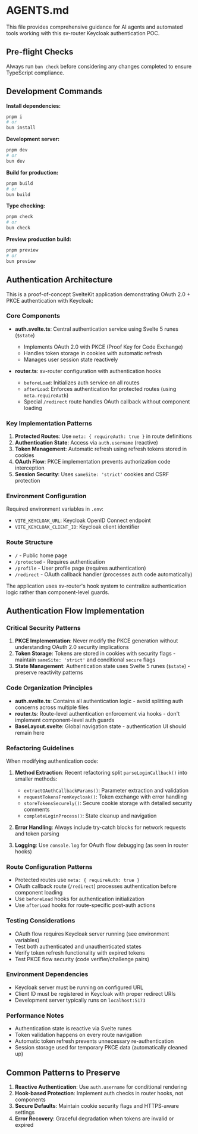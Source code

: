 # AGENTS.md

This file provides comprehensive guidance for AI agents and automated tools working with this sv-router Keycloak authentication POC.

## Pre-flight Checks

Always run `bun check` before considering any changes completed to ensure TypeScript compliance.

## Development Commands

**Install dependencies:**
```bash
pnpm i
# or
bun install
```

**Development server:**
```bash
pnpm dev
# or
bun dev
```

**Build for production:**
```bash
pnpm build
# or
bun build
```

**Type checking:**
```bash
pnpm check
# or
bun check
```

**Preview production build:**
```bash
pnpm preview
# or
bun preview
```

## Authentication Architecture

This is a proof-of-concept SvelteKit application demonstrating OAuth 2.0 + PKCE authentication with Keycloak:

### Core Components

- **auth.svelte.ts**: Central authentication service using Svelte 5 runes (`$state`)
  - Implements OAuth 2.0 with PKCE (Proof Key for Code Exchange)
  - Handles token storage in cookies with automatic refresh
  - Manages user session state reactively

- **router.ts**: sv-router configuration with authentication hooks
  - `beforeLoad`: Initializes auth service on all routes
  - `afterLoad`: Enforces authentication for protected routes (using `meta.requireAuth`)
  - Special `/redirect` route handles OAuth callback without component loading

### Key Implementation Patterns

1. **Protected Routes**: Use `meta: { requireAuth: true }` in route definitions
2. **Authentication State**: Access via `auth.username` (reactive)
3. **Token Management**: Automatic refresh using refresh tokens stored in cookies
4. **OAuth Flow**: PKCE implementation prevents authorization code interception
5. **Session Security**: Uses `sameSite: 'strict'` cookies and CSRF protection

### Environment Configuration

Required environment variables in `.env`:
- `VITE_KEYCLOAK_URL`: Keycloak OpenID Connect endpoint
- `VITE_KEYCLOAK_CLIENT_ID`: Keycloak client identifier

### Route Structure

- `/` - Public home page
- `/protected` - Requires authentication
- `/profile` - User profile page (requires authentication)
- `/redirect` - OAuth callback handler (processes auth code automatically)

The application uses sv-router's hook system to centralize authentication logic rather than component-level guards.

## Authentication Flow Implementation

### Critical Security Patterns

1. **PKCE Implementation**: Never modify the PKCE generation without understanding OAuth 2.0 security implications
2. **Token Storage**: Tokens are stored in cookies with security flags - maintain `sameSite: 'strict'` and conditional `secure` flags
3. **State Management**: Authentication state uses Svelte 5 runes (`$state`) - preserve reactivity patterns

### Code Organization Principles

- **auth.svelte.ts**: Contains all authentication logic - avoid splitting auth concerns across multiple files
- **router.ts**: Route-level authentication enforcement via hooks - don't implement component-level auth guards
- **BaseLayout.svelte**: Global navigation state - authentication UI should remain here

### Refactoring Guidelines

When modifying authentication code:

1. **Method Extraction**: Recent refactoring split `parseLoginCallback()` into smaller methods:
   - `extractOAuthCallbackParams()`: Parameter extraction and validation
   - `requestTokensFromKeycloak()`: Token exchange with error handling
   - `storeTokensSecurely()`: Secure cookie storage with detailed security comments
   - `completeLoginProcess()`: State cleanup and navigation

2. **Error Handling**: Always include try-catch blocks for network requests and token parsing
3. **Logging**: Use `console.log` for OAuth flow debugging (as seen in router hooks)

### Route Configuration Patterns

- Protected routes use `meta: { requireAuth: true }`
- OAuth callback route (`/redirect`) processes authentication before component loading
- Use `beforeLoad` hooks for authentication initialization
- Use `afterLoad` hooks for route-specific post-auth actions

### Testing Considerations

- OAuth flow requires Keycloak server running (see environment variables)
- Test both authenticated and unauthenticated states
- Verify token refresh functionality with expired tokens
- Test PKCE flow security (code verifier/challenge pairs)

### Environment Dependencies

- Keycloak server must be running on configured URL
- Client ID must be registered in Keycloak with proper redirect URIs
- Development server typically runs on `localhost:5173`

### Performance Notes

- Authentication state is reactive via Svelte runes
- Token validation happens on every route navigation
- Automatic token refresh prevents unnecessary re-authentication
- Session storage used for temporary PKCE data (automatically cleaned up)

## Common Patterns to Preserve

1. **Reactive Authentication**: Use `auth.username` for conditional rendering
2. **Hook-based Protection**: Implement auth checks in router hooks, not components
3. **Secure Defaults**: Maintain cookie security flags and HTTPS-aware settings
4. **Error Recovery**: Graceful degradation when tokens are invalid or expired